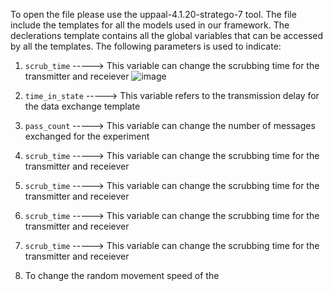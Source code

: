 To open the file please use the uppaal-4.1.20-stratego-7 tool. 
The file include the templates for all the models used in our framework. 
The declerations template contains all the global variables that can be accessed by all the templates. The following parameters is used to indicate:
1. 	`scrub_time`    -----> This variable can change the scrubbing time for the transmitter and receiever ![image](https://user-images.githubusercontent.com/68142141/120345051-22eae800-c2c8-11eb-934f-15c088ede37a.png)

2.  `time_in_state` -----> This variable refers to the transmission delay for the data exchange template
3.  `pass_count`    -----> This variable can change the number of messages exchanged for the experiment
4.  `scrub_time`    -----> This variable can change the scrubbing time for the transmitter and receiever
5.  `scrub_time`    -----> This variable can change the scrubbing time for the transmitter and receiever
6.  `scrub_time`    -----> This variable can change the scrubbing time for the transmitter and receiever
7.  `scrub_time`    -----> This variable can change the scrubbing time for the transmitter and receiever
8. To change the random movement speed of the
